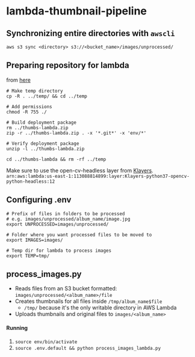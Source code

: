 # lambda-thumbnail-pipeline

## Synchronizing entire directories with `awscli`
`aws s3 sync <directory> s3://<bucket_name>/images/unprocessed/`

## Preparing repository for lambda
from [here](https://aws.amazon.com/premiumsupport/knowledge-center/build-python-lambda-deployment-package/)
```
# Make temp directory
cp -R . ../temp/ && cd ../temp

# Add permissions
chmod -R 755 ./

# Build deployment package
rm ../thumbs-lambda.zip
zip -r ../thumbs-lambda.zip . -x '*.git*' -x 'env/*'

# Verify deployment package
unzip -l ../thumbs-lambda.zip

cd ../thumbs-lambda && rm -rf ../temp
```
Make sure to use the open-cv-headless layer from [Klayers](https://github.com/keithrozario/Klayers/blob/master/deployments/python3.7/arns/us-east-1.csv).
`arn:aws:lambda:us-east-1:113088814899:layer:Klayers-python37-opencv-python-headless:12`

## Configuring .env
```
# Prefix of files in folders to be processed
# e.g. images/unprocessed/album_name/image.jpg
export UNPROCESSED=images/unprocessed/

# Folder where you want processed files to be moved to
export IMAGES=images/

# Temp dir for lambda to process images
export TEMP=tmp/
```

## process_images.py
- Reads files from an S3 bucket formatted: `images/unprocessed/<album_name>/file`
- Creates thumbnails for all files inside `/tmp/album_name$file`
    - `/tmp/` because it's the only writable directory in AWS Lambda
- Uploads thumbnails and original files to `images/<album_name>`

#### Running
1. `source env/bin/activate`
1. `source .env.default && python process_images_lambda.py`
